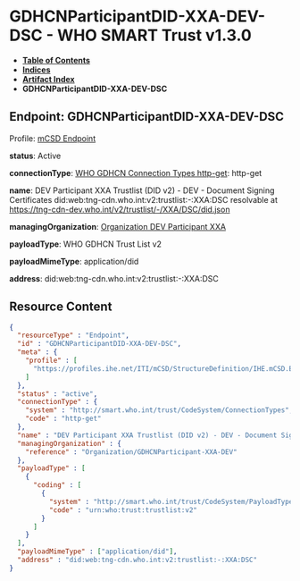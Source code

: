 # GDHCNParticipantDID-XXA-DEV-DSC - WHO SMART Trust v1.3.0

* [**Table of Contents**](toc.md)
* [**Indices**](indices.md)
* [**Artifact Index**](artifacts.md)
* **GDHCNParticipantDID-XXA-DEV-DSC**

## Endpoint: GDHCNParticipantDID-XXA-DEV-DSC

Profile: [mCSD Endpoint](https://profiles.ihe.net/ITI/mCSD/4.0.0/StructureDefinition-IHE.mCSD.Endpoint.html)

**status**: Active

**connectionType**: [WHO GDHCN Connection Types http-get](CodeSystem-ConnectionTypes.md#ConnectionTypes-http-get): http-get

**name**: DEV Participant XXA Trustlist (DID v2) - DEV - Document Signing Certificates did:web:tng-cdn.who.int:v2:trustlist:-:XXA:DSC resolvable at https://tng-cdn-dev.who.int/v2/trustlist/-/XXA/DSC/did.json

**managingOrganization**: [Organization DEV Participant XXA](Organization-GDHCNParticipant-XXA-DEV.md)

**payloadType**: WHO GDHCN Trust List v2

**payloadMimeType**: application/did

**address**: did:web:tng-cdn.who.int:v2:trustlist:-:XXA:DSC



## Resource Content

```json
{
  "resourceType" : "Endpoint",
  "id" : "GDHCNParticipantDID-XXA-DEV-DSC",
  "meta" : {
    "profile" : [
      "https://profiles.ihe.net/ITI/mCSD/StructureDefinition/IHE.mCSD.Endpoint"
    ]
  },
  "status" : "active",
  "connectionType" : {
    "system" : "http://smart.who.int/trust/CodeSystem/ConnectionTypes",
    "code" : "http-get"
  },
  "name" : "DEV Participant XXA Trustlist (DID v2) - DEV - Document Signing Certificates\ndid:web:tng-cdn.who.int:v2:trustlist:-:XXA:DSC\nresolvable at https://tng-cdn-dev.who.int/v2/trustlist/-/XXA/DSC/did.json",
  "managingOrganization" : {
    "reference" : "Organization/GDHCNParticipant-XXA-DEV"
  },
  "payloadType" : [
    {
      "coding" : [
        {
          "system" : "http://smart.who.int/trust/CodeSystem/PayloadTypes",
          "code" : "urn:who:trust:trustlist:v2"
        }
      ]
    }
  ],
  "payloadMimeType" : ["application/did"],
  "address" : "did:web:tng-cdn.who.int:v2:trustlist:-:XXA:DSC"
}

```
